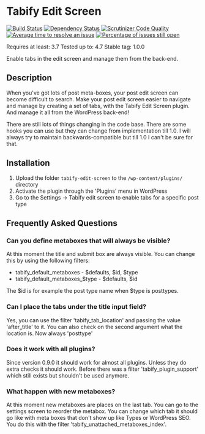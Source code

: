 # Tabify Edit Screen

[![Build Status](https://travis-ci.org/markoheijnen/tabify-edit-screen.svg?branch=master)](https://travis-ci.org/markoheijnen/tabify-edit-screen)
[![Dependency Status](https://gemnasium.com/badges/github.com/markoheijnen/tabify-edit-screen.svg)](https://gemnasium.com/github.com/markoheijnen/tabify-edit-screen)
[![Scrutinizer Code Quality](https://scrutinizer-ci.com/g/markoheijnen/tabify-edit-screen/badges/quality-score.png?b=master)](https://scrutinizer-ci.com/g/markoheijnen/tabify-edit-screen/?branch=master)
[![Average time to resolve an issue](http://isitmaintained.com/badge/resolution/markoheijnen/tabify-edit-screen.svg)](http://isitmaintained.com/project/markoheijnen/tabify-edit-screen "Average time to resolve an issue")
[![Percentage of issues still open](http://isitmaintained.com/badge/open/markoheijnen/tabify-edit-screen.svg)](http://isitmaintained.com/project/markoheijnen/tabify-edit-screen "Percentage of issues still open")

Requires at least: 3.7
Tested up to: 4.7
Stable tag: 1.0.0

Enable tabs in the edit screen and manage them from the back-end.

## Description

When you've got lots of post meta-boxes, your post edit screen can become difficult to search. Make your post edit screen easier to navigate and manage by creating a set of tabs, with the Tabify Edit Screen plugin. And manage it all from the WordPress back-end!

There are still lots of things changing in the code base. There are some hooks you can use but they can change from implementation till 1.0. I will always try to maintain backwards-compatible but till 1.0 I can't be sure for that.

## Installation

1. Upload the folder `tabify-edit-screen` to the `/wp-content/plugins/` directory
2. Activate the plugin through the 'Plugins' menu in WordPress
3. Go to the Settings -> Tabify edit screen to enable tabs for a specific post type
 
## Frequently Asked Questions

### Can you define metaboxes that will always be visible?

At this moment the title and submit box are always visible. You can change this by using the following filters:
 * tabify_default_metaboxes - $defaults, $id, $type
 * tabify_default_metaboxes_$type - $defaults, $id

The $id is for example the post type name when $type is posttypes.

### Can I place the tabs under the title input field?

Yes, you can use the filter 'tabify_tab_location' and passing the value 'after_title' to it.
You can also check on the second argument what the location is. Now always 'posttype'

### Does it work with all plugins?
Since version 0.9.0 it should work for almost all plugins. Unless they do extra checks it should work.
Before there was a filter 'tabify_plugin_support' which still exists but shouldn't be used anymore.

### What happen with new metaboxes?
At this moment new metaboxes are places on the last tab. You can go to the settings screen to reorder the metabox. You can change which tab it should go like with meta boxes that don't show up like Types or WordPress SEO. You do this with the filter 'tabify_unattached_metaboxes_index'.
